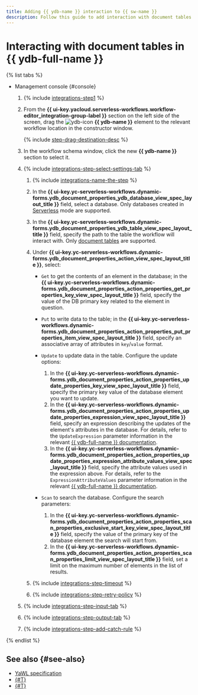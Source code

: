 ```yaml
---
title: Adding {{ ydb-name }} interaction to {{ sw-name }}
description: Follow this guide to add interaction with document tables in {{ ydb-full-name }} to {{ sw-full-name }} using the workflow step constructor.
---
```


# Interacting with document tables in {{ ydb-full-name }}

{% list tabs %}

- Management console {#console}

  1. {% include [integrations-step1](../../../../_includes/serverless-integrations/workflows-constructor/integrations-step1.md) %} 
  1. From the **{{ ui-key.yacloud.serverless-workflows.workflow-editor_integration-group-label }}** section on the left side of the screen, drag the ![ydb-icon](../../../../_assets/ydb-icon.svg) **{{ ydb-name }}** element to the relevant workflow location in the constructor window.

      {% include [step-drag-destination-desc](../../../../_includes/serverless-integrations/workflows-constructor/step-drag-destination-desc.md) %}
  1. In the workflow schema window, click the new **{{ ydb-name }}** section to select it.
  1. {% include [integrations-step-select-settings-tab](../../../../_includes/serverless-integrations/workflows-constructor/integrations-step-select-settings-tab.md) %}

      1. {% include [integrations-name-the-step](../../../../_includes/serverless-integrations/workflows-constructor/integrations-name-the-step.md) %}
      1. In the **{{ ui-key.yc-serverless-workflows.dynamic-forms.ydb_document_properties_ydb_database_view_spec_layout_title }}** field, select a database. Only databases created in [Serverless](../../../../ydb/concepts/serverless-and-dedicated.md#serverless) mode are supported.
      1. In the **{{ ui-key.yc-serverless-workflows.dynamic-forms.ydb_document_properties_ydb_table_view_spec_layout_title }}** field, specify the path to the table the workflow will interact with. Only [document tables](../../../../ydb/concepts/dynamodb-tables.md) are supported.
      1. Under **{{ ui-key.yc-serverless-workflows.dynamic-forms.ydb_document_properties_action_view_spec_layout_title }}**, select:

          * `Get` to get the contents of an element in the database; in the **{{ ui-key.yc-serverless-workflows.dynamic-forms.ydb_document_properties_action_properties_get_properties_key_view_spec_layout_title }}** field, specify the value of the DB primary key related to the element in question.
          * `Put` to write data to the table; in the **{{ ui-key.yc-serverless-workflows.dynamic-forms.ydb_document_properties_action_properties_put_properties_item_view_spec_layout_title }}** field, specify an associative array of attributes in `key`/`value` format.
          * `Update` to update data in the table. Configure the update options:

              1. In the **{{ ui-key.yc-serverless-workflows.dynamic-forms.ydb_document_properties_action_properties_update_properties_key_view_spec_layout_title }}** field, specify the primary key value of the database element you want to update.
              1. In the **{{ ui-key.yc-serverless-workflows.dynamic-forms.ydb_document_properties_action_properties_update_properties_expression_view_spec_layout_title }}** field, specify an expression describing the updates of the element's attributes in the database. For details, refer to the `UpdateExpression` parameter information in the relevant [{{ ydb-full-name }} documentation](../../../../ydb/docapi/api-ref/actions/updateItem.md#parametry).
              1. In the **{{ ui-key.yc-serverless-workflows.dynamic-forms.ydb_document_properties_action_properties_update_properties_expression_attribute_values_view_spec_layout_title }}** field, specify the attribute values used in the expression above. For details, refer to the `ExpressionAttributeValues` parameter information in the relevant [{{ ydb-full-name }} documentation](../../../../ydb/docapi/api-ref/actions/updateItem.md#parametry).

          * `Scan` to search the database. Configure the search parameters:

              1. In the **{{ ui-key.yc-serverless-workflows.dynamic-forms.ydb_document_properties_action_properties_scan_properties_exclusive_start_key_view_spec_layout_title }}** field, specify the value of the primary key of the database element the search will start from.
              1. In the **{{ ui-key.yc-serverless-workflows.dynamic-forms.ydb_document_properties_action_properties_scan_properties_limit_view_spec_layout_title }}** field, set a limit on the maximum number of elements in the list of results.

      1. {% include [integrations-step-timeout](../../../../_includes/serverless-integrations/workflows-constructor/integrations-step-timeout.md) %}
      1. {% include [integrations-step-retry-policy](../../../../_includes/serverless-integrations/workflows-constructor/integrations-step-retry-policy.md) %}
  1. {% include [integrations-step-input-tab](../../../../_includes/serverless-integrations/workflows-constructor/integrations-step-input-tab.md) %}
  1. {% include [integrations-step-output-tab](../../../../_includes/serverless-integrations/workflows-constructor/integrations-step-output-tab.md) %}
  1. {% include [integrations-step-add-catch-rule](../../../../_includes/serverless-integrations/workflows-constructor/integrations-step-add-catch-rule.md) %}

{% endlist %}

## See also {#see-also}

* [YaWL specification](../../../concepts/workflows/yawl/integration/ydbdocument.md)
* [{#T}](../workflow/create-constructor.md)
* [{#T}](../workflow/update.md)
